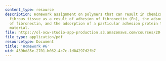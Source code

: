 ```yaml
---
content_type: resource
description: Homework assignment on polymers that can result in chemical bonding of
  fibrous tissue as a result of adhesion of fibronectin (Fn), the adsorption and desorption
  of fibronectin, and the adsorption of a particular adhesion protein to its bone-bonding
  material.
file: https://ol-ocw-studio-app-production.s3.amazonaws.com/courses/20-441j-biomaterials-tissue-interactions-fall-2009/459bd85e2701b0624c7c1d04297d2fb7_MIT20_441JF09_hw6.pdf
file_type: application/pdf
resourcetype: Document
title: 'Homework #6'
uid: 459bd85e-2701-b062-4c7c-1d04297d2fb7
---
```

